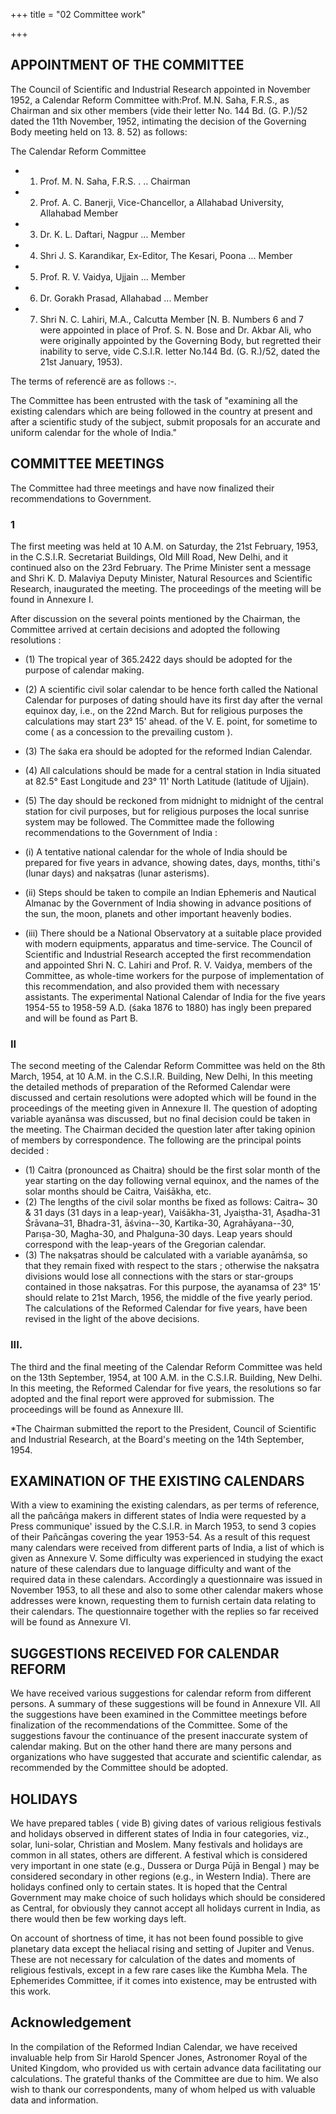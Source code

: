 +++
title = "02 Committee work"

+++

## APPOINTMENT OF THE COMMITTEE 

The Council of Scientific and Industrial Research appointed in November 1952, a Calendar Reform Committee with:Prof. M.N. Saha, F.R.S., as Chairman and six other members (vide their letter No. 144 Bd. (G. P.)/52 dated the 11th November, 1952, intimating the decision of the Governing Body meeting held on 13. 8. 52) as follows: 

The Calendar Reform Committee 

- 1. Prof. M. N. Saha, F.R.S. . .. Chairman  
- 2. Prof. A. C. Banerji, Vice-Chancellor, a Allahabad University, Allahabad Member
- 3. Dr. K. L. Daftari, Nagpur ... Member 
- 4. Shri J. S. Karandikar, Ex-Editor, The Kesari, Poona ... Member 
- 5. Prof. R. V. Vaidya, Ujjain ... Member 
- 6. Dr. Gorakh Prasad, Allahabad ... Member 
- 7. Shri N. C. Lahiri, M.A., Calcutta Member 
[N. B. Numbers 6 and 7 were appointed in place of Prof. S. N. Bose and Dr. Akbar Ali, who were originally appointed by the Governing Body, but regretted their inability to serve, vide C.S.I.R. letter No.144 Bd. (G. R.)/52, dated the 21st January, 1953). 

The terms of referencë are as follows :-. 

The Committee has been entrusted with the task of "examining all the existing calendars which are being followed in the country at present and after a scientific study of the subject, submit proposals for an accurate and uniform calendar for the whole of India." 

## COMMITTEE MEETINGS 

The Committee had three meetings and have now finalized their recommendations to Government. 

### 1

The first meeting was held at 10 A.M. on Saturday, the 21st February, 1953, in the C.S.I.R. Secretariat Buildings, Old Mill Road, New Delhi, and it continued also on the 23rd February. The Prime Minister sent a message and Shri K. D. Malaviya Deputy Minister, Natural Resources and Scientific Research, inaugurated the meeting. The proceedings of the meeting will be found in Annexure I. 

After discussion on the several points mentioned by the Chairman, the Committee arrived at certain decisions and adopted the following resolutions : 

- (1) The tropical year of 365.2422 days should be adopted for the purpose of calendar making. 
- (2) A scientific civil solar calendar to be hence forth called the National Calendar for purposes of dating should have its first day after the vernal equinox day, i.e., on the 22nd March. But for religious purposes the calculations may start 23° 15' ahead. of the V. E. point, for sometime to come ( as a concession to the prevailing custom ). 
- (3) The śaka era should be adopted for the reformed Indian Calendar. 
- (4) All calculations should be made for a central station in India situated at 82.5° East Longitude and 23° 11' North Latitude (latitude of Ujjain). 
- (5) The day should be reckoned from midnight to midnight of the central station for civil purposes, but for religious purposes the local sunrise system may be followed. 
The Committee made the following recommendations to the Government of India : 

- (i) A tentative national calendar for the whole of India should be prepared for five years in advance, showing dates, days, months, tithi's (lunar days) and nakṣatras (lunar asterisms). 
- (ii) Steps should be taken to compile an Indian Ephemeris and Nautical Almanac by the Government of India showing in advance positions of the sun, the moon, planets and other important heavenly bodies. 
- (iii) There should be a National Observatory at a suitable place provided with modern equipments, apparatus and time-service. 
The Council of Scientific and Industrial Research accepted the first recommendation and appointed Shri N. C. Lahiri and Prof. R. V. Vaidya, members of the Committee, as whole-time workers for the purpose of implementation of this recommendation, and also provided them with necessary assistants. The experimental National Calendar of India for the five years 1954-55 to 1958-59 A.D. (śaka 1876 to 1880) has ingly been prepared and will be found as Part B. 

### II 

The second meeting of the Calendar Reform Committee was held on the 8th March, 1954, at 10 A.M. in the C.S.I.R. Building, New Delhi, In this meeting the detailed methods of preparation of the Reformed Calendar were discussed and certain resolutions were adopted which will be found in the proceedings of the meeting given in Annexure II. The question of adopting variable ayanānsa was discussed, but no final decision could be taken in the meeting. The Chairman decided the question later after taking opinion of members by correspondence. The following are the principal points decided : 

- (1) Caitra (pronounced as Chaitra) should be the first solar month of the year starting on the day following vernal equinox, and the names of the solar months should be Caitra, Vaiśākha, etc. 
- (2) The lengths of the civil solar months be fixed as follows: Caitra~ 30 & 31 days (31 days in a leap-year), Vaiśākha-31, Jyaiṣtha-31, Aṣadha-31 Śrāvana–31, Bhadra-31, āśvina--30, Kartika-30, Agrahāyana--30, Parıṣa-30, Magha-30, and Phalguna-30 days. Leap years should correspond with the leap-years of the Gregorian calendar. 
- (3) The nakṣatras should be calculated with a variable ayanāṁśa, so that they remain fixed with respect to the stars ; otherwise the nakṣatra divisions would lose all connections with the stars or star-groups contained in those nakṣatras. For this purpose, the ayanamsa of 23° 15' should relate to 21st March, 1956, the middle of the five yearly period. 
The calculations of the Reformed Calendar for five years, have been revised in the light of the above decisions. 

### III.

The third and the final meeting of the Calendar Reform Committee was held on the 13th September, 1954, at 100 A.M. in the C.S.I.R. Building, New Delhi. In this meeting, the Reformed Calendar for five years, the resolutions so far adopted and the final report were approved for submission. The proceedings will be found as Annexure III. 

*The Chairman submitted the report to the President, Council of Scientific and Industrial Research, at the Board's meeting on the 14th September, 1954. 

## EXAMINATION OF THE EXISTING CALENDARS 

With a view to examining the existing calendars, as per terms of reference, all the pañcāṅga makers in different states of India were requested by a Press communique' issued by the C.S.I.R. in March 1953, to send 3 copies of their Pañcāngas covering the year 1953-54. As a result of this request many calendars were received from different parts of India, a list of which is given as Annexure V. Some difficulty was experienced in studying the exact nature of these calendars due to language difficulty and want of the required data in these calendars. Accordingly a questionnaire was issued in November 1953, to all these and also to some other calendar makers whose addresses were known, requesting them to furnish certain data relating to their calendars. The questionnaire together with the replies so far received will be found as Annexure VI. 

## SUGGESTIONS RECEIVED FOR CALENDAR REFORM 

We have received various suggestions for calendar reform from different persons. A summary of these suggestions will be found in Annexure VII. All the suggestions have been examined in the Committee meetings before finalization of the recommendations of the Committee. Some of the suggestions favour the continuance of the present inaccurate system of calendar making. But on the other hand there are many persons and organizations who have suggested that accurate and scientific calendar, as recommended by the Committee should be adopted. 

## HOLIDAYS 

We have prepared tables ( vide B) giving dates of various religious festivals and holidays observed in different states of India in four categories, viz., solar, luni-solar, Christian and Moslem. Many festivals and holidays are common in all states, others are different. A festival which is considered very important in one state (e.g., Dussera or Durga Pūjā in Bengal ) may be considered secondary in other regions (e.g., in Western India). There are holidays confined only to certain states. It is hoped that the Central Government may make choice of such holidays which should be considered as Central, for obviously they cannot accept all holidays current in India, as there would then be few working days left. 

On account of shortness of time, it has not been found possible to give planetary data except the heliacal rising and setting of Jupiter and Venus. These are not necessary for calculation of the dates and moments of religious festivals, except in a few rare cases like the Kumbha Mela. The Ephemerides Committee, if it comes into existence, may be entrusted with this work. 

## Acknowledgement

In the compilation of the Reformed Indian Calendar, we have received invaluable help from Sir Harold Spencer Jones, Astronomer Royal of the United Kingdom, who provided us with certain advance data facilitating our calculations. The grateful thanks of the Committee are due to him. We also wish to thank our correspondents, many of whom helped us with valuable data and information. 

